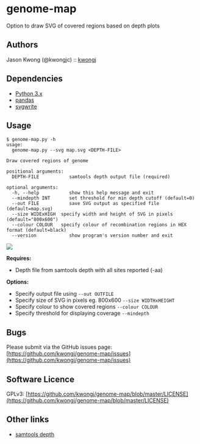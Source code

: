 # genome-map
Option to draw SVG of covered regions based on depth plots

## Authors
Jason Kwong (@kwongjc)  ::  [kwongj](https://github.com/kwongj)  

## Dependencies
* [Python 3.x](https://www.python.org/downloads/)
* [pandas](https://pypi.python.org/pypi/pandas/)
* [svgwrite](https://pypi.python.org/pypi/svgwrite/)

## Usage
```
$ genome-map.py -h
usage: 
  genome-map.py --svg map.svg <DEPTH-FILE>

Draw covered regions of genome

positional arguments:
  DEPTH-FILE           samtools depth output file (required)

optional arguments:
  -h, --help           show this help message and exit
  --mindepth INT       set threshold for min depth cutoff (default=0)
  --out FILE           save SVG output as specified file (default=map.svg)
  --size WIDExHIGH  specify width and height of SVG in pixels (default="800x600")
  --colour COLOUR   specify colour of recombination regions in HEX format (default=black)
  --version            show program's version number and exit
```

<p><img src="https://user-images.githubusercontent.com/7855976/84766847-ce961c00-b014-11ea-96a9-73b34a59be46.png"></p>


**Requires:**
* Depth file from samtools depth with all sites reported (-aa)

**Options:**
* Specify output file using `--out OUTFILE`
* Specify size of SVG in pixels eg. 800x600 `--size WIDTHxHEIGHT`
* Specify colour to show covered regions `--colour COLOUR`
* Specify threshold for displaying coverage `--mindepth`

## Bugs
Please submit via the GitHub issues page: [https://github.com/kwongj/genome-map/issues](https://github.com/kwongj/genome-map/issues)  

## Software Licence
GPLv3: [https://github.com/kwongj/genome-map/blob/master/LICENSE](https://github.com/kwongj/genome-map/blob/master/LICENSE)

## Other links
* [samtools depth](http://www.htslib.org/doc/samtools-depth.html)
